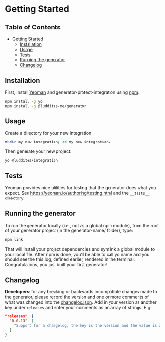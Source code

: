 # Getting Started

## Table of Contents

- [Getting Started](#getting-started)
  - [Installation](#installation)
  - [Usage](#usage)
  - [Tests](#tests)
  - [Running the generator](#running-the-generator)
  - [Changelog](#changelog)

## Installation

First, install [Yeoman](http://yeoman.io) and generator-protect-integration using [npm](https://www.npmjs.com/).

```bash
npm install -g yo
npm install -g @luddites-me/generator
```

## Usage

Create a directory for your new integration

```bash
mkdir my-new-integration; cd my-new-integration/
```

Then generate your new project:

```bash
yo @luddites/integration
```

## Tests

Yeoman provides nice utilities for testing that the generator does what you expect.
See <https://yeoman.io/authoring/testing.html> and the `__tests__` directory.

## Running the generator

To run the generator locally (i.e., not as a global npm module), from the root of your generator project (in the generator-name/ folder), type:

```bash
npm link
```

That will install your project dependencies and symlink a global module to your local file. After npm is done, you’ll be able to call yo name and you should see the this.log, defined earlier, rendered in the terminal. Congratulations, you just built your first generator!

## Changelog

**Developers**: for any breaking or backwards incompatible changes made to the generator, please record the version and one or more comments of what was changed into the [changelog.json](./changelog.json). Add in your version as another key under `releases` and enter your comments as an array of strings. E.g:

```json
"releases": {
  "0.0.13": [
    "Support for a changelog, the key is the version and the value is an array of strings indicating what has changed"
  ]
}
```
